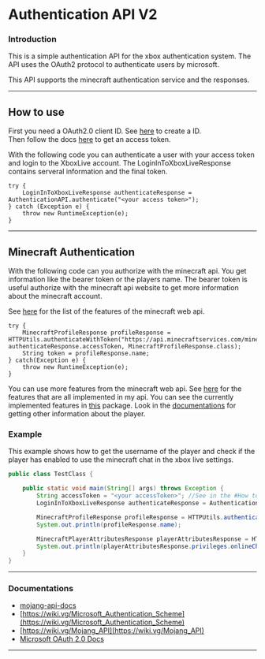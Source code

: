 # Authentication API V2

### Introduction

This is a simple authentication API for the xbox authentication system.
The API uses the OAuth2 protocol to authenticate users by microsoft.

This API supports the minecraft authentication service and the responses.

---

## How to use

First you need a OAuth2.0 client ID. See [here](https://docs.microsoft.com/en-us/azure/active-directory/develop/quickstart-register-app) to create a ID. \
Then follow the docs [here](https://docs.microsoft.com/en-us/azure/active-directory/develop/v2-oauth2-auth-code-flow) to get an access token.

With the following code you can authenticate a user with your access token and login to the XboxLive account. 
The LoginInToXboxLiveResponse contains serveral information and the final token.

```
try {
    LoginInToXboxLiveResponse authenticateResponse = AuthenticationAPI.authenticate("<your access token>");
} catch (Exception e) {
    throw new RuntimeException(e);
}
```

---

## Minecraft Authentication


With the following code can you authorize with the minecraft api. You get information like the bearer token or the players name. 
The bearer token is useful authorize with the minecraft api website to get more information about the minecraft account. 

See [here](https://mojang-api-docs.netlify.app/) for the list of the features of the minecraft web api. 

```
try {
    MinecraftProfileResponse profileResponse = HTTPUtils.authenticateWithToken("https://api.minecraftservices.com/minecraft/profile", authenticateResponse.accessToken, MinecraftProfileResponse.class);
    String token = profileResponse.name; 
} catch(Exception e) {
    throw new RuntimeException(e);
}
```

You can use more features from the minecraft web api. See [here](https://mojang-api-docs.netlify.app/) for the features that are all implemented in my api.
You can see the currently implemented features in [this](https://github.com/ZeusSeinGrossopa/Authentication-API/tree/master/src/main/java/de/zeus/authentication/api/minecraft) package.
Look in the [documentations](#Documentations) for getting other information about the player.


### Example

This example shows how to get the username of the player and check if the player has enabled to use the minecraft chat in the xbox live settings.

```java
public class TestClass {

    public static void main(String[] args) throws Exception {
        String accessToken = "<your accessToken>"; //See in the #How to use step how to get the accessToken
        LoginInToXboxLiveResponse authenticateResponse = AuthenticationAPI.authenticate(accessToken);

        MinecraftProfileResponse profileResponse = HTTPUtils.authenticateWithToken("https://api.minecraftservices.com/minecraft/profile", authenticateResponse.accessToken, MinecraftProfileResponse.class);
        System.out.println(profileResponse.name);

        MinecraftPlayerAttributesResponse playerAttributesResponse = HTTPUtils.authenticateWithToken("https://api.minecraftservices.com/player/attributes", authenticateResponse.accessToken, new MinecraftPlayerAttributesResponse.MinecraftPlayerAttributesRequest(false), MinecraftPlayerAttributesResponse.class);
        System.out.println(playerAttributesResponse.privileges.onlineChat.enabled);
    }
}
```

---
### Documentations

- [mojang-api-docs](https://mojang-api-docs.netlify.app/)
- [https://wiki.vg/Microsoft_Authentication_Scheme](https://wiki.vg/Microsoft_Authentication_Scheme)
- [https://wiki.vg/Mojang_API](https://wiki.vg/Mojang_API)
- [Microsoft OAuth 2.0 Docs](https://docs.microsoft.com/en-us/azure/active-directory/develop/v2-oauth2-auth-code-flow)

----